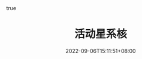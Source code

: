---
title: "活动星系核"
date: 2022-09-06T15:11:51+08:00
draft: false
# description
description: "Active Galactic Nucleus (AGN)"
math: true
---